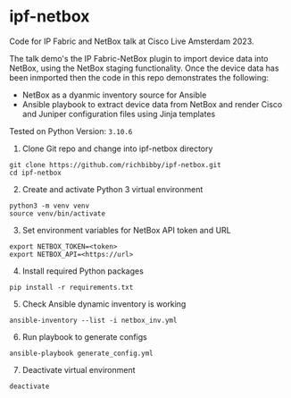 # ipf-netbox
Code for IP Fabric and NetBox talk at Cisco Live Amsterdam 2023. 

The talk demo's the IP Fabric-NetBox plugin to import device data into NetBox, using the NetBox staging functionality. Once the device data has been inmported then the code in this repo demonstrates the following: 

- NetBox as a dyanmic inventory source for Ansible
- Ansible playbook to extract device data from NetBox and render Cisco and Juniper configuration files using Jinja templates

Tested on Python Version: `3.10.6`

1. Clone Git repo and change into ipf-netbox directory
```
git clone https://github.com/richbibby/ipf-netbox.git
cd ipf-netbox
```
2. Create and activate Python 3 virtual environment
```
python3 -m venv venv
source venv/bin/activate
```
3. Set environment variables for NetBox API token and URL
```
export NETBOX_TOKEN=<token>
export NETBOX_API=<https://url> 
```
4. Install required Python packages
```
pip install -r requirements.txt
```
5. Check Ansible dynamic inventory is working
```
ansible-inventory --list -i netbox_inv.yml
```
6. Run playbook to generate configs
```
ansible-playbook generate_config.yml
```

7. Deactivate virtual environment
```
deactivate
```
